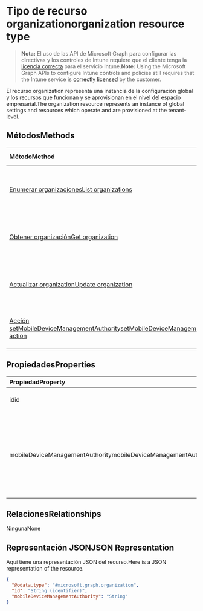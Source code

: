 # <a name="organization-resource-type"></a><span data-ttu-id="14712-101">Tipo de recurso organization</span><span class="sxs-lookup"><span data-stu-id="14712-101">organization resource type</span></span>

> <span data-ttu-id="14712-102">**Nota:** El uso de las API de Microsoft Graph para configurar las directivas y los controles de Intune requiere que el cliente tenga la [licencia correcta](https://go.microsoft.com/fwlink/?linkid=839381) para el servicio Intune.</span><span class="sxs-lookup"><span data-stu-id="14712-102">**Note:** Using the Microsoft Graph APIs to configure Intune controls and policies still requires that the Intune service is [correctly licensed](https://go.microsoft.com/fwlink/?linkid=839381) by the customer.</span></span>

<span data-ttu-id="14712-103">El recurso organization representa una instancia de la configuración global y los recursos que funcionan y se aprovisionan en el nivel del espacio empresarial.</span><span class="sxs-lookup"><span data-stu-id="14712-103">The organization resource represents an instance of global settings and resources which operate and are provisioned at the tenant-level.</span></span>
## <a name="methods"></a><span data-ttu-id="14712-104">Métodos</span><span class="sxs-lookup"><span data-stu-id="14712-104">Methods</span></span>
|<span data-ttu-id="14712-105">Método</span><span class="sxs-lookup"><span data-stu-id="14712-105">Method</span></span>|<span data-ttu-id="14712-106">Tipo de valor devuelto</span><span class="sxs-lookup"><span data-stu-id="14712-106">Return Type</span></span>|<span data-ttu-id="14712-107">Descripción</span><span class="sxs-lookup"><span data-stu-id="14712-107">Description</span></span>|
|:---|:---|:---|
|[<span data-ttu-id="14712-108">Enumerar organizaciones</span><span class="sxs-lookup"><span data-stu-id="14712-108">List organizations</span></span>](../api/intune_onboarding_organization_list.md)|<span data-ttu-id="14712-109">Colección [organization](../resources/intune_onboarding_organization.md)</span><span class="sxs-lookup"><span data-stu-id="14712-109">[organization](../resources/intune_onboarding_organization.md) collection</span></span>|<span data-ttu-id="14712-110">Lea las propiedades y las relaciones de los objetos [organization](../resources/intune_onboarding_organization.md).</span><span class="sxs-lookup"><span data-stu-id="14712-110">List properties and relationships of the [organization](../resources/intune_onboarding_organization.md) objects.</span></span>|
|[<span data-ttu-id="14712-111">Obtener organización</span><span class="sxs-lookup"><span data-stu-id="14712-111">Get organization</span></span>](../api/intune_onboarding_organization_get.md)|[<span data-ttu-id="14712-112">organization</span><span class="sxs-lookup"><span data-stu-id="14712-112">organization</span></span>](../resources/intune_onboarding_organization.md)|<span data-ttu-id="14712-113">Lea las propiedades y las relaciones del objeto [organization](../resources/intune_onboarding_organization.md).</span><span class="sxs-lookup"><span data-stu-id="14712-113">Read properties and relationships of the [organization](../resources/intune_onboarding_organization.md) object.</span></span>|
|[<span data-ttu-id="14712-114">Actualizar organization</span><span class="sxs-lookup"><span data-stu-id="14712-114">Update organization</span></span>](../api/intune_onboarding_organization_update.md)|[<span data-ttu-id="14712-115">organization</span><span class="sxs-lookup"><span data-stu-id="14712-115">organization</span></span>](../resources/intune_onboarding_organization.md)|<span data-ttu-id="14712-116">Actualice las propiedades de un objeto [organization](../resources/intune_onboarding_organization.md).</span><span class="sxs-lookup"><span data-stu-id="14712-116">Update the properties of a [organization](../resources/intune_onboarding_organization.md) object.</span></span>|
|[<span data-ttu-id="14712-117">Acción setMobileDeviceManagementAuthority</span><span class="sxs-lookup"><span data-stu-id="14712-117">setMobileDeviceManagementAuthority action</span></span>](../api/intune_onboarding_organization_setmobiledevicemanagementauthority.md)|<span data-ttu-id="14712-118">Int32</span><span class="sxs-lookup"><span data-stu-id="14712-118">Int32</span></span>|<span data-ttu-id="14712-119">Establecer la entidad de administración de dispositivos móviles</span><span class="sxs-lookup"><span data-stu-id="14712-119">Set mobile device management authority</span></span>|

## <a name="properties"></a><span data-ttu-id="14712-120">Propiedades</span><span class="sxs-lookup"><span data-stu-id="14712-120">Properties</span></span>
|<span data-ttu-id="14712-121">Propiedad</span><span class="sxs-lookup"><span data-stu-id="14712-121">Property</span></span>|<span data-ttu-id="14712-122">Tipo</span><span class="sxs-lookup"><span data-stu-id="14712-122">Type</span></span>|<span data-ttu-id="14712-123">Descripción</span><span class="sxs-lookup"><span data-stu-id="14712-123">Description</span></span>|
|:---|:---|:---|
|<span data-ttu-id="14712-124">id</span><span class="sxs-lookup"><span data-stu-id="14712-124">id</span></span>|<span data-ttu-id="14712-125">cadena</span><span class="sxs-lookup"><span data-stu-id="14712-125">String</span></span>|<span data-ttu-id="14712-126">El GUID para el objeto.</span><span class="sxs-lookup"><span data-stu-id="14712-126">The GUID for the object.</span></span>|
|<span data-ttu-id="14712-127">mobileDeviceManagementAuthority</span><span class="sxs-lookup"><span data-stu-id="14712-127">mobileDeviceManagementAuthority</span></span>|[<span data-ttu-id="14712-128">mdmAuthority</span><span class="sxs-lookup"><span data-stu-id="14712-128">mdmAuthority</span></span>](../resources/intune_onboarding_mdmauthority.md)|<span data-ttu-id="14712-129">Entidad de administración de dispositivos móviles.</span><span class="sxs-lookup"><span data-stu-id="14712-129">Mobile device management authority.</span></span> <span data-ttu-id="14712-130">Los valores posibles son: `unknown`, `intune`, `sccm` y `office365`.</span><span class="sxs-lookup"><span data-stu-id="14712-130">Possible values are: `unknown`, `intune`, `sccm`, `office365`.</span></span>|

## <a name="relationships"></a><span data-ttu-id="14712-131">Relaciones</span><span class="sxs-lookup"><span data-stu-id="14712-131">Relationships</span></span>
<span data-ttu-id="14712-132">Ninguna</span><span class="sxs-lookup"><span data-stu-id="14712-132">None</span></span>
## <a name="json-representation"></a><span data-ttu-id="14712-133">Representación JSON</span><span class="sxs-lookup"><span data-stu-id="14712-133">JSON Representation</span></span>
<span data-ttu-id="14712-134">Aquí tiene una representación JSON del recurso.</span><span class="sxs-lookup"><span data-stu-id="14712-134">Here is a JSON representation of the resource.</span></span>
<!-- {
  "blockType": "resource",
  "keyProperty": "id",
  "@odata.type": "microsoft.graph.organization"
}
-->
``` json
{
  "@odata.type": "#microsoft.graph.organization",
  "id": "String (identifier)",
  "mobileDeviceManagementAuthority": "String"
}
```


<!-- {
  "type": "#page.annotation",
  "suppressions": [

"Warning: Resource microsoft.graph.organization is defined in multiple files: /api-reference/v1.0/resources/intune_onboarding_organization.md, /api-reference/v1.0/resources/organization.md",

"Warning: Schema type organization has a different BaseType value microsoft.graph.directoryObject than the documentation .",

"Warning: Schema type organization has a different OpenType value False than the documentation True.",

"Warning: Resource organization has multiple declarations with mismatched OpenType declarations."

  ],

}
-->

